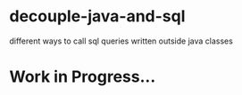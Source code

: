 # decouple-java-and-sql
different ways to call sql queries written outside java classes

# Work in Progress...
